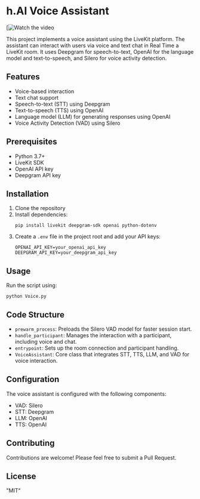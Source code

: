 # h.AI  Voice Assistant

  [![Watch the video](HAI.gif)

This project implements a voice assistant using the LiveKit platform. The assistant can interact with users via voice and text chat in Real Time a LiveKit room.
It uses Deepgram for speech-to-text, OpenAI for the language model and text-to-speech, and Silero for voice activity detection.
## Features

- Voice-based interaction
- Text chat support
- Speech-to-text (STT) using Deepgram
- Text-to-speech (TTS) using OpenAI
- Language model (LLM) for generating responses using OpenAI
- Voice Activity Detection (VAD) using Silero

## Prerequisites

- Python 3.7+
- LiveKit SDK
- OpenAI API key
- Deepgram API key

## Installation

1. Clone the repository
2. Install dependencies:
   ```
   pip install livekit deepgram-sdk openai python-dotenv
   ```
3. Create a `.env` file in the project root and add your API keys:
   ```
   OPENAI_API_KEY=your_openai_api_key
   DEEPGRAM_API_KEY=your_deepgram_api_key
   ```

## Usage

Run the script using:

```
python Voice.py
```

## Code Structure

- `prewarm_process`: Preloads the Silero VAD model for faster session start.
- `handle_participant`: Manages the interaction with a participant, including voice and chat.
- `entrypoint`: Sets up the room connection and participant handling.
- `VoiceAssistant`: Core class that integrates STT, TTS, LLM, and VAD for voice interaction.

## Configuration

The voice assistant is configured with the following components:
- VAD: Silero
- STT: Deepgram
- LLM: OpenAI
- TTS: OpenAI

## Contributing

Contributions are welcome! Please feel free to submit a Pull Request.

## License
"MIT"
